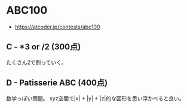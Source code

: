 # ABC100
* https://atcoder.jp/contests/abc100


## C - \*3 or /2 (300点)
たくさん2で割っていく。


## D - Patisserie ABC (400点)
数学っぽい問題。
xyz空間で|x| + |y| + |z|的な図形を思い浮かべると良い。
